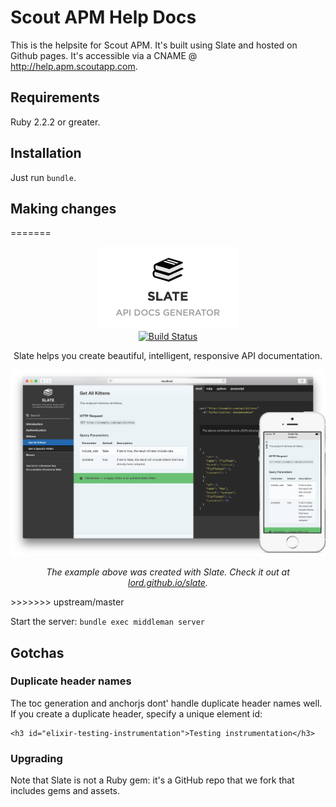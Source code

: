 # Scout APM Help Docs

This is the helpsite for Scout APM. It's built using Slate and hosted on Github pages. It's accessible via a CNAME @ http://help.apm.scoutapp.com.

## Requirements

Ruby 2.2.2 or greater.

## Installation

Just run `bundle`.

## Making changes
=======
<p align="center">
  <img src="https://raw.githubusercontent.com/lord/img/master/logo-slate.png" alt="Slate: API Documentation Generator" width="226">
  <br>
  <a href="https://travis-ci.org/lord/slate"><img src="https://travis-ci.org/lord/slate.svg?branch=master" alt="Build Status"></a>
</p>

<p align="center">Slate helps you create beautiful, intelligent, responsive API documentation.</p>

<p align="center"><img src="https://raw.githubusercontent.com/lord/img/master/screenshot-slate.png" width=700 alt="Screenshot of Example Documentation created with Slate"></p>

<p align="center"><em>The example above was created with Slate. Check it out at <a href="https://lord.github.io/slate">lord.github.io/slate</a>.</em></p>
>>>>>>> upstream/master

Start the server: `bundle exec middleman server`

## Gotchas

### Duplicate header names

The toc generation and anchorjs dont' handle duplicate header names well. If you create a duplicate header, specify a unique element id:

```
<h3 id="elixir-testing-instrumentation">Testing instrumentation</h3>
```

### Upgrading

Note that Slate is not a Ruby gem: it's a GitHub repo that we fork that includes gems and assets.
